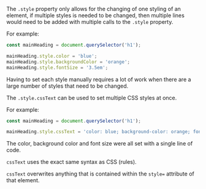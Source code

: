 The `.style` property only allows for the changing of one styling of an element, if multiple styles is needed to be changed, then multiple lines would need to be added with multiple calls to the `.style` property.

For example:

```js
const mainHeading = document.querySelector('h1');

mainHeading.style.color = 'blue';
mainHeading.style.backgroundColor = 'orange';
mainHeading.style.fontSize = '3.5em';
```

Having to set each style manually requires a lot of work when there are a large number of styles that need to be changed.

The `.style.cssText` can be used to set multiple CSS styles at once.

For example:

```js
const mainHeading = document.querySelector('h1');

mainHeading.style.cssText = 'color: blue; background-color: orange; font-size: 3.5em';
```

The color, background color and font size were all set with a single line of code.

`cssText` uses the exact same syntax as CSS (rules).


`cssText` overwrites anything that is contained within the `style=` attribute of that element.